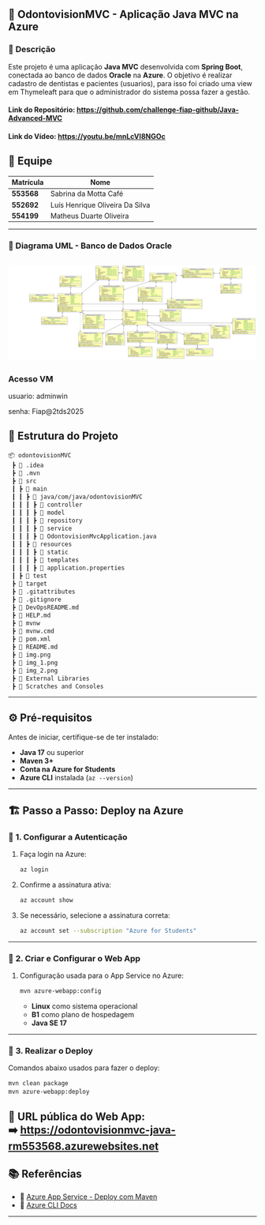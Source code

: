
## 🚀 **OdontovisionMVC - Aplicação Java MVC na Azure**
### 📌 **Descrição**
Este projeto é uma aplicação **Java MVC** desenvolvida com **Spring Boot**, conectada ao banco de dados **Oracle** na **Azure**. O objetivo é realizar cadastro de dentistas e pacientes (usuarios), para isso foi criado uma view em Thymeleaft para que o administrador do sistema possa fazer a gestão.

#### Link do Repositório: https://github.com/challenge-fiap-github/Java-Advanced-MVC
#### Link do Vídeo: https://youtu.be/mnLcVI8NGOc 

## 👥 Equipe

| Matrícula  | Nome                              |
|------------|-----------------------------------|
| **553568** | Sabrina da Motta Café            |
| **552692** | Luís Henrique Oliveira Da Silva  |
| **554199** | Matheus Duarte Oliveira          |

---
### 🔹 Diagrama UML - Banco de Dados Oracle
![img_2.png](img_2.png)
---
### Acesso VM
usuario: adminwin

senha: Fiap@2tds2025

## 📂 **Estrutura do Projeto**
```
📦 odontovisionMVC
 ┣ 📂 .idea
 ┣ 📂 .mvn
 ┣ 📂 src
 ┃ ┣ 📂 main
 ┃ ┃ ┣ 📂 java/com/java/odontovisionMVC
 ┃ ┃ ┃ ┣ 📂 controller
 ┃ ┃ ┃ ┣ 📂 model
 ┃ ┃ ┃ ┣ 📂 repository
 ┃ ┃ ┃ ┣ 📂 service
 ┃ ┃ ┃ ┣ 📜 OdontovisionMvcApplication.java
 ┃ ┃ ┣ 📂 resources
 ┃ ┃ ┃ ┣ 📂 static
 ┃ ┃ ┃ ┣ 📂 templates
 ┃ ┃ ┃ ┣ 📜 application.properties
 ┃ ┣ 📂 test
 ┣ 📂 target
 ┣ 📜 .gitattributes
 ┣ 📜 .gitignore
 ┣ 📜 DevOpsREADME.md
 ┣ 📜 HELP.md
 ┣ 📜 mvnw
 ┣ 📜 mvnw.cmd
 ┣ 📜 pom.xml
 ┣ 📜 README.md
 ┣ 📜 img.png
 ┣ 📜 img_1.png
 ┣ 📜 img_2.png
 ┣ 📂 External Libraries
 ┣ 📂 Scratches and Consoles
```

---

## ⚙️ **Pré-requisitos**
Antes de iniciar, certifique-se de ter instalado:
- **Java 17** ou superior
- **Maven 3+**
- **Conta na Azure for Students**
- **Azure CLI** instalada (`az --version`)

---

## 🏗 **Passo a Passo: Deploy na Azure**
### 🔹 **1. Configurar a Autenticação**
1. Faça login na Azure:
   ```bash
   az login
   ```
2. Confirme a assinatura ativa:
   ```bash
   az account show
   ```
3. Se necessário, selecione a assinatura correta:
   ```bash
   az account set --subscription "Azure for Students"
   ```

---

### 🔹 **2. Criar e Configurar o Web App**
1. Configuração usada para o App Service no Azure:
   ```bash
   mvn azure-webapp:config
   ```
    - **Linux** como sistema operacional
    - **B1** como plano de hospedagem
    - **Java SE 17**

---

### 🔹 **3. Realizar o Deploy**
Comandos abaixo usados para fazer o deploy:

```bash
mvn clean package
mvn azure-webapp:deploy
```

🔹 **URL pública** do Web App:  
➡️ https://odontovisionmvc-java-rm553568.azurewebsites.net
---

## 📚 **Referências**
- 📖 [Azure App Service - Deploy com Maven](https://learn.microsoft.com/pt-br/azure/app-service/quickstart-java?tabs=springboot&pivots=java-javase)
- 📖 [Azure CLI Docs](https://learn.microsoft.com/pt-br/cli/azure/install-azure-cli)

---
